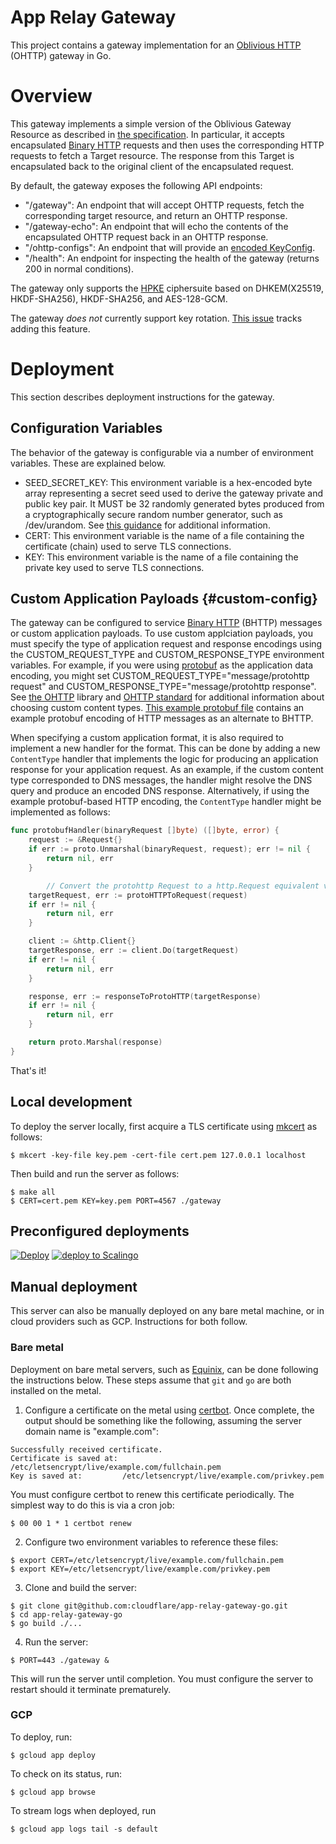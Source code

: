 # App Relay Gateway

This project contains a gateway implementation for an [Oblivious HTTP](https://datatracker.ietf.org/doc/html/draft-ietf-ohai-ohttp-02) (OHTTP) gateway in Go. 

# Overview

This gateway implements a simple version of the Oblivious Gateway Resource as described in [the specification](https://datatracker.ietf.org/doc/html/draft-ietf-ohai-ohttp-02). In particular, it accepts encapsulated [Binary HTTP](https://datatracker.ietf.org/doc/html/draft-ietf-httpbis-binary-message) requests and then uses the corresponding HTTP requests to fetch a Target resource. The response from this Target is encapsulated back to the original client of the encapsulated request.

By default, the gateway exposes the following API endpoints:

- "/gateway": An endpoint that will accept OHTTP requests, fetch the corresponding target resource, and return an OHTTP response.
- "/gateway-echo": An endpoint that will echo the contents of the encapsulated OHTTP request back in an OHTTP response.
- "/ohttp-configs": An endpoint that will provide an [encoded KeyConfig](https://datatracker.ietf.org/doc/html/draft-ietf-ohai-ohttp-02#section-3.1).
- "/health": An endpoint for inspecting the health of the gateway (returns 200 in normal conditions).

The gateway only supports the [HPKE](https://datatracker.ietf.org/doc/html/rfc9180) ciphersuite based on DHKEM(X25519, HKDF-SHA256), HKDF-SHA256, and AES-128-GCM.

The gateway _does not_ currently support key rotation. [This issue](https://github.com/cloudflare/app-relay-gateway-go/issues/11) tracks adding this feature.

# Deployment

This section describes deployment instructions for the gateway.

## Configuration Variables

The behavior of the gateway is configurable via a number of environment variables. These are explained below.

- SEED_SECRET_KEY: This environment variable is a hex-encoded byte array representing a secret seed used to derive the gateway private and public key pair. It MUST be 32 randomly generated bytes produced from a cryptographically secure random number generator, such as /dev/urandom. See [this guidance](https://www.rfc-editor.org/rfc/rfc8446.html#appendix-C.1) for additional information.
- CERT: This environment variable is the name of a file containing the certificate (chain) used to serve TLS connections.
- KEY: This environment variable is the name of a file containing the private key used to serve TLS connections.

## Custom Application Payloads {#custom-config}

The gateway can be configured to service [Binary HTTP](https://datatracker.ietf.org/doc/html/draft-ietf-httpbis-binary-message) (BHTTP) messages or custom application payloads. To use custom applciation payloads, you must specify the type of application request and response encodings using the CUSTOM_REQUEST_TYPE and CUSTOM_RESPONSE_TYPE environment variables. For example, if you were using [protobuf](https://developers.google.com/protocol-buffers) as the application data encoding, you might set CUSTOM_REQUEST_TYPE="message/protohttp request" and CUSTOM_RESPONSE_TYPE="message/protohttp response". See [the OHTTP](https://github.com/chris-wood/ohttp-go) library and [OHTTP standard](https://datatracker.ietf.org/doc/html/draft-ietf-ohai-ohttp-02#section-10) for additional information about choosing custom content types. [This example protobuf file](proto_http.proto) contains an example protobuf encoding of HTTP messages as an alternate to BHTTP.

When specifying a custom application format, it is also required to implement a new handler for the format. This can be done by adding a new `ContentType` handler that implements the logic for producing an application response for your application request. As an example, if the custom content type corresponded to DNS messages, the handler might resolve the DNS query and produce an encoded DNS response. Alternatively, if using the example protobuf-based HTTP encoding, the `ContentType` handler might be implemented as follows:

```go
func protobufHandler(binaryRequest []byte) ([]byte, error) {
	request := &Request{}
	if err := proto.Unmarshal(binaryRequest, request); err != nil {
		return nil, err
	}

        // Convert the protohttp Request to a http.Request equivalent value
	targetRequest, err := protoHTTPToRequest(request)
	if err != nil {
		return nil, err
	}

	client := &http.Client{}
	targetResponse, err := client.Do(targetRequest)
	if err != nil {
		return nil, err
	}

	response, err := responseToProtoHTTP(targetResponse)
	if err != nil {
		return nil, err
	}

	return proto.Marshal(response)
}
```

That's it!

## Local development

To deploy the server locally, first acquire a TLS certificate using [mkcert](https://github.com/FiloSottile/mkcert) as follows:

~~~
$ mkcert -key-file key.pem -cert-file cert.pem 127.0.0.1 localhost
~~~

Then build and run the server as follows:

~~~
$ make all
$ CERT=cert.pem KEY=key.pem PORT=4567 ./gateway
~~~

## Preconfigured deployments

[![Deploy](https://www.herokucdn.com/deploy/button.svg)](https://heroku.com/deploy)
[![deploy to Scalingo](https://cdn.scalingo.com/deploy/button.svg)](https://my.scalingo.com/deploy)

## Manual deployment

This server can also be manually deployed on any bare metal machine, or in cloud providers such
as GCP. Instructions for both follow.

### Bare metal

Deployment on bare metal servers, such as [Equinix](https://metal.equinix.com/), can be done following
the instructions below. These steps assume that `git` and `go` are both installed on the metal.

1. Configure a certificate on the metal using [certbot](https://certbot.eff.org/all-instructions).
Once complete, the output should be something like the following, assuming the server domain name
is "example.com":

```
Successfully received certificate.
Certificate is saved at: /etc/letsencrypt/live/example.com/fullchain.pem
Key is saved at:         /etc/letsencrypt/live/example.com/privkey.pem
```

You must configure certbot to renew this certificate periodically. The simplest way to do this is
via a cron job:

```
$ 00 00 1 * 1 certbot renew
```

2. Configure two environment variables to reference these files:

```
$ export CERT=/etc/letsencrypt/live/example.com/fullchain.pem
$ export KEY=/etc/letsencrypt/live/example.com/privkey.pem
```

3. Clone and build the server:

```
$ git clone git@github.com:cloudflare/app-relay-gateway-go.git
$ cd app-relay-gateway-go
$ go build ./...
```

4. Run the server:

```
$ PORT=443 ./gateway &
```

This will run the server until completion. You must configure the server to restart should it
terminate prematurely.

### GCP

To deploy, run:

~~~
$ gcloud app deploy
~~~

To check on its status, run:

~~~
$ gcloud app browse
~~~

To stream logs when deployed, run

~~~
$ gcloud app logs tail -s default
~~~
